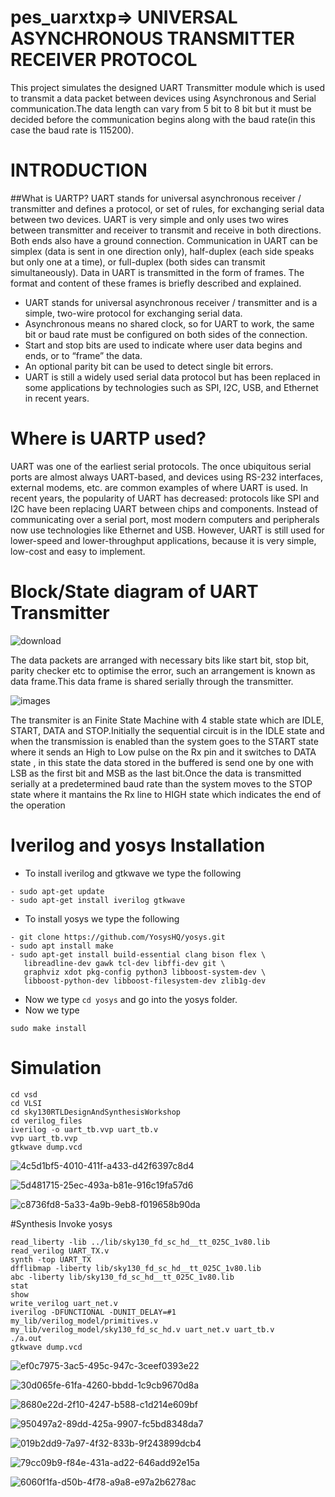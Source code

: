 # pes_uarxtxp=> UNIVERSAL ASYNCHRONOUS TRANSMITTER RECEIVER PROTOCOL
This project simulates the designed UART Transmitter module which is used to transmit a data packet between devices using Asynchronous and Serial communication.The data length can vary from 5 bit to 8 bit but it must be decided before the communication begins along with the baud rate(in this case the baud rate is 115200).
# INTRODUCTION
##What is UARTP?
UART stands for universal asynchronous receiver / transmitter and defines a protocol, or set of rules, for exchanging serial data between two devices. UART is very simple and only uses two wires between transmitter and receiver to transmit and receive in both directions. Both ends also have a ground connection. Communication in UART can be simplex (data is sent in one direction only), half-duplex (each side speaks but only one at a time), or full-duplex (both sides can transmit simultaneously). Data in UART is transmitted in the form of frames. The format and content of these frames is briefly described and explained.

* UART stands for universal asynchronous receiver / transmitter and is a simple, two-wire protocol for exchanging serial data.
* Asynchronous means no shared clock, so for UART to work, the same bit or baud rate must be configured on both sides of the connection.
* Start and stop bits are used to indicate where user data begins and ends, or to “frame” the data.
* An optional parity bit can be used to detect single bit errors.
* UART is still a widely used serial data protocol but has been replaced in some applications by technologies such as SPI, I2C, USB, and Ethernet in recent years.
  
# Where is UARTP used?

UART was one of the earliest serial protocols. The once ubiquitous serial ports are almost always UART-based, and devices using RS-232 interfaces, external modems, etc. are common examples of where UART is used.
In recent years, the popularity of UART has decreased: protocols like SPI and I2C have been replacing UART between chips and components. Instead of communicating over a serial port, most modern computers and peripherals now use technologies like Ethernet and USB. However, UART is still used for lower-speed and lower-throughput applications, because it is very simple, low-cost and easy to implement.
# Block/State diagram of UART Transmitter

![download](https://github.com/apoorvaaaa5/pes_uarxtxp/assets/117642634/549e7533-afa6-40b5-b616-75842601db56)

The data packets are arranged with necessary bits like start bit, stop bit, parity checker etc to optimise the error, such an arrangement is known as data frame.This data frame is shared serially through the transmitter.

![images](https://github.com/apoorvaaaa5/pes_uarxtxp/assets/117642634/d4fd2461-7f05-4355-a8c4-83ae3b5730f3)


The transmiter is an Finite State Machine with 4 stable state which are IDLE, START, DATA and STOP.Initially the sequential circuit is in the IDLE state and when the transmission is enabled than the system goes to the START state where it sends an High to Low pulse on the Rx pin and it switches to DATA state , in this state the data stored in the buffered is send one by one with LSB as the first bit and MSB as the last bit.Once the data is transmitted serially at a predetermined baud rate than the system moves to the STOP state where it mantains the Rx line to HIGH state which indicates the end of the operation

# Iverilog and yosys Installation
- To install iverilog and gtkwave we type the following
```
- sudo apt-get update
- sudo apt-get install iverilog gtkwave
```

- To install yosys we type the following
```
- git clone https://github.com/YosysHQ/yosys.git
- sudo apt install make
- sudo apt-get install build-essential clang bison flex \
   libreadline-dev gawk tcl-dev libffi-dev git \
   graphviz xdot pkg-config python3 libboost-system-dev \
   libboost-python-dev libboost-filesystem-dev zlib1g-dev
```
- Now we type ```cd yosys``` and go into the yosys folder.
- Now we type
```
sudo make install
```
# Simulation

```
cd vsd
cd VLSI
cd sky130RTLDesignAndSynthesisWorkshop
cd verilog_files
iverilog -o uart_tb.vvp uart_tb.v
vvp uart_tb.vvp
gtkwave dump.vcd

```

![4c5d1bf5-4010-411f-a433-d42f6397c8d4](https://github.com/apoorvaaaa5/pes_uarxtxp/assets/117642634/d69e3983-075d-4950-88b1-3d8edd919afd)

![5d481715-25ec-493a-b81e-916c19fa57d6](https://github.com/apoorvaaaa5/pes_uarxtxp/assets/117642634/84db2df7-5931-4901-8518-6e8d38b871de)

![c8736fd8-5a33-4a9b-9eb8-f019658b90da](https://github.com/apoorvaaaa5/pes_uarxtxp/assets/117642634/cad6882a-55e9-4d2b-aa4f-36fd1b8f4dd2)


#Synthesis
Invoke yosys
```
read_liberty -lib ../lib/sky130_fd_sc_hd__tt_025C_1v80.lib
read_verilog UART_TX.v
synth -top UART_TX
dfflibmap -liberty lib/sky130_fd_sc_hd__tt_025C_1v80.lib
abc -liberty lib/sky130_fd_sc_hd__tt_025C_1v80.lib
stat
show
write_verilog uart_net.v
iverilog -DFUNCTIONAL -DUNIT_DELAY=#1 my_lib/verilog_model/primitives.v my_lib/verilog_model/sky130_fd_sc_hd.v uart_net.v uart_tb.v
./a.out
gtkwave dump.vcd
```
![ef0c7975-3ac5-495c-947c-3ceef0393e22](https://github.com/apoorvaaaa5/pes_uarxtxp/assets/117642634/76cd6f65-f00d-4092-a5f0-7a719032982d)

![30d065fe-61fa-4260-bbdd-1c9cb9670d8a](https://github.com/apoorvaaaa5/pes_uarxtxp/assets/117642634/7ed459fd-d66a-4718-b6e0-22ba88ace449)

![8680e22d-2f10-4247-b588-c1d214e609bf](https://github.com/apoorvaaaa5/pes_uarxtxp/assets/117642634/f8e8c6df-7149-4f12-beef-984e5b564c56)

![950497a2-89dd-425a-9907-fc5bd8348da7](https://github.com/apoorvaaaa5/pes_uarxtxp/assets/117642634/263f4365-37af-4c63-a4a7-efe389e74c44)

![019b2dd9-7a97-4f32-833b-9f243899dcb4](https://github.com/apoorvaaaa5/pes_uarxtxp/assets/117642634/b03088f8-c749-4b66-8068-b4453d8f7eca)

![79cc09b9-f84e-431a-ad22-646add92e15a](https://github.com/apoorvaaaa5/pes_uarxtxp/assets/117642634/8ab9a6fc-a3ae-4d2f-8e44-126a9e54514b)

![6060f1fa-d50b-4f78-a9a8-e97a2b6278ac](https://github.com/apoorvaaaa5/pes_uarxtxp/assets/117642634/47714469-1d88-4759-82c4-fe699560c8df)
